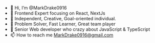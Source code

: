 - 👋 Hi, I’m @MarkDrake0916
- 👀 Frontend Expert focusing on React, NextJs
- 🌱 Independent, Creative, Goal-oriented individual.
- 🌱 Problem Solver, Fast Learner, Great team player
- 🌱 Senior Web developer who crazy about JavaScript & TypeScript
- 📫 How to reach me MarkDrake0916@gmail.com

<!---
MarkDrake0916/MarkDrake0916 is a ✨ special ✨ repository because its `README.md` (this file) appears on your GitHub profile.
You can click the Preview link to take a look at your changes.
--->
